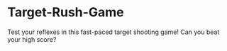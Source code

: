 # Target-Rush-Game
 Test your reflexes in this fast-paced target shooting game! Can you beat your high score?

